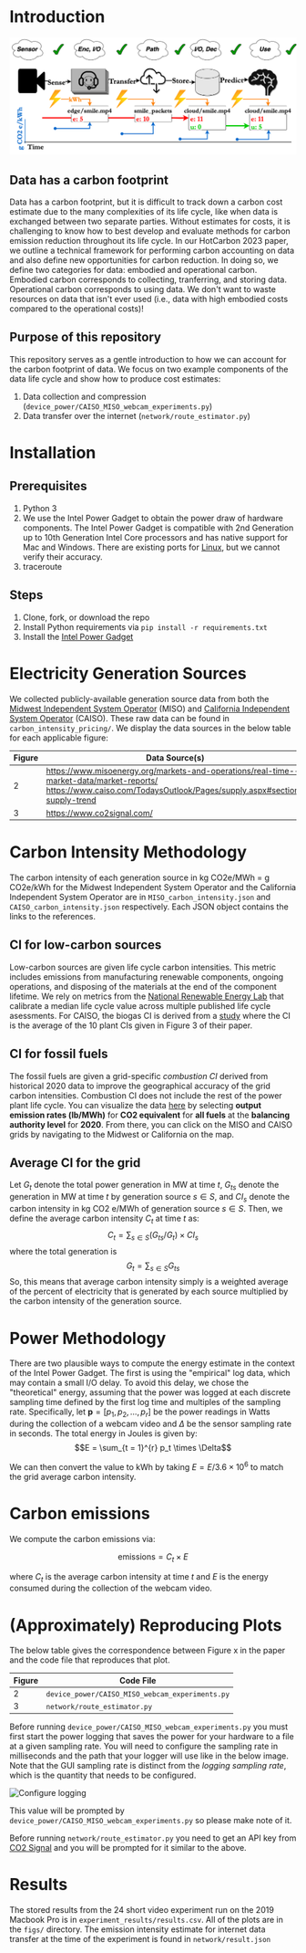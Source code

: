 # Introduction
![Screenshot](figs/teaser_fig.png)
## Data has a carbon footprint
Data has a carbon footprint, but it is difficult to track down a carbon cost estimate due to the many complexities of its life cycle, like when data is exchanged between two separate parties. Without estimates for costs, it is challenging to know how to best develop and evaluate methods for carbon emission reduction throughout its life cycle. In our HotCarbon 2023 paper, we outline a technical framework for performing carbon accounting on data and also define new opportunities for carbon reduction. In doing so, we define two categories for data: embodied and operational carbon. Embodied carbon corresponds to collecting, tranferring, and storing data. Operational carbon corresponds to using data. We don't want to waste resources on data that isn't ever used (i.e., data with high embodied costs compared to the operational costs)!   

## Purpose of this repository
This repository serves as a gentle introduction to how we can account for the carbon footprint of data. We focus on two example components of the data life cycle and show how to produce cost estimates: 
1. Data collection and compression (`device_power/CAISO_MISO_webcam_experiments.py`)
2. Data transfer over the internet (`network/route_estimator.py`)

# Installation
## Prerequisites
1. Python 3
2. We use the Intel Power Gadget to obtain the power draw of hardware components. The Intel Power Gadget is compatible with 2nd Generation up to 10th Generation Intel Core processors and has native support for Mac and Windows. There are existing ports for [Linux](https://github.com/vitillo/power_gadget), but we cannot verify their accuracy. 
3. traceroute 

## Steps
1. Clone, fork, or download the repo
2. Install Python requirements via `pip install -r requirements.txt`
3. Install the [Intel Power Gadget](https://www.intel.com/content/www/us/en/developer/articles/tool/power-gadget.html)

# Electricity Generation Sources
We collected publicly-available generation source data from both the [Midwest Independent System Operator](https://www.misoenergy.org/) (MISO) and [California Independent System Operator](https://www.caiso.com/Pages/default.aspx)
(CAISO). These raw data can be found in `carbon_intensity_pricing/`. We display the data sources in the below table for each applicable figure:

Figure        | Data Source(s)
------------- | -------------
2             | https://www.misoenergy.org/markets-and-operations/real-time--market-data/market-reports/ https://www.caiso.com/TodaysOutlook/Pages/supply.aspx#section-supply-trend
3             | https://www.co2signal.com/


# Carbon Intensity Methodology
The carbon intensity of each generation source in kg CO2e/MWh = g CO2e/kWh for the Midwest Independent System Operator and the California Independent System Operator are in `MISO_carbon_intensity.json` and `CAISO_carbon_intensity.json` respectively. Each JSON object contains the links to the references.

## CI for low-carbon sources
Low-carbon sources are given life cycle carbon intensities. This metric includes emissions from manufacturing renewable components, ongoing operations, and disposing of the materials at the end of the component lifetime. We rely on metrics from the [National Renewable Energy Lab](https://www.nrel.gov/docs/fy21osti/80580.pdf) that calibrate a median life cycle value across multiple published life cycle asessments. For CAISO, the biogas CI is derived from a [study](https://onlinelibrary.wiley.com/doi/full/10.1002/elsc.201000073?casa_token=XonEKx8AkwgAAAAA%3APwu3O6k_tPFVCgStvsOudMk-JuxklWwq4WewR1xNd5KG2bQb2M6jldvV6NSDsf6saQm_DsINDgXXeuU) where the CI is the average of the 10 plant CIs given in Figure 3 of their paper. 

## CI for fossil fuels
The fossil fuels are given a grid-specific *combustion CI* derived from historical 2020 data to improve the geographical accuracy of the grid carbon intensities. Combustion CI does not include the rest of the power plant life cycle. You can visualize the data [here](https://www.epa.gov/egrid/data-explorer) by selecting **output emission rates (lb/MWh)** for **CO2 equivalent** for **all fuels** at the **balancing authority level** for **2020**. From there, you can click on the MISO and CAISO grids by navigating to the Midwest or California on the map. 

## Average CI for the grid
Let $G_t$ denote the total power generation in MW at time $t$, $G_{ts}$ denote the generation in MW at time $t$ by generation source $s \in S$, and $CI_s$ denote the carbon intensity in kg CO2 e/MWh of generation source $s \in S$. Then, we define the average carbon intensity $C_t$ at time $t$ as: 
$$C_t = \sum_{s \in S} (G_{ts} / {G_t}) \times CI_s$$
where the total generation is
$$G_{t} = \sum_{s \in S} G_{ts}$$
So, this means that average carbon intensity simply is a weighted average of the percent of electricity that is generated by each source multiplied by the carbon intensity of the generation source.

# Power Methodology
There are two plausible ways to compute the energy estimate in the context of the Intel Power Gadget. The first is using the "empirical" log data, which may contain a small I/O delay. To avoid this delay, we chose the "theoretical" energy, assuming that the power was logged at each discrete sampling time defined by the first log time and multiples of the sampling rate. Specifically, let $\mathbf{p} = [p_1, p_2, \ldots, p_r]$ be the power readings in Watts during the collection of a webcam video and $\Delta$ be the sensor sampling rate in seconds. The total energy in Joules is given by:
$$E = \sum_{t = 1}^{r} p_t \times \Delta$$

We can then convert the value to kWh by taking $E = E / 3.6 \times 10^6$ to match the grid average carbon intensity.  

# Carbon emissions
We compute the carbon emissions via:

$$\mathrm{emissions} = C_t \times E$$

where $C_t$ is the average carbon intensity at time $t$ and $E$ is the energy consumed during the collection of the webcam video.


# (Approximately) Reproducing Plots
The below table gives the correspondence between Figure x in the paper and the code file that reproduces that plot. 

Figure        | Code File
------------- | -------------
2             | `device_power/CAISO_MISO_webcam_experiments.py`
3             | `network/route_estimator.py`

Before running `device_power/CAISO_MISO_webcam_experiments.py` you must first start the power logging that saves the power for your hardware to a file at a given sampling rate. You will need to configure the sampling rate in milliseconds and the path that your logger will use like in the below image. Note that the GUI sampling rate is distinct from the *logging sampling rate*, which is the quantity that needs to be configured.

![Configure logging](https://www.intel.com/content/dam/develop/external/us/en/images/options-184535.png)

This value will be prompted by `device_power/CAISO_MISO_webcam_experiments.py` so please make note of it.

Before running `network/route_estimator.py` you need to get an API key from [CO2 Signal](https://www.co2signal.com/) and you will be prompted for it similar to the above. 

# Results
The stored results from the 24 short video experiment run on the 2019 Macbook Pro is in `experiment_results/results.csv`. All of the plots are in the `figs/` directory. The emission intensity estimate for internet data transfer at the time of the experiment is found in `network/result.json` 












